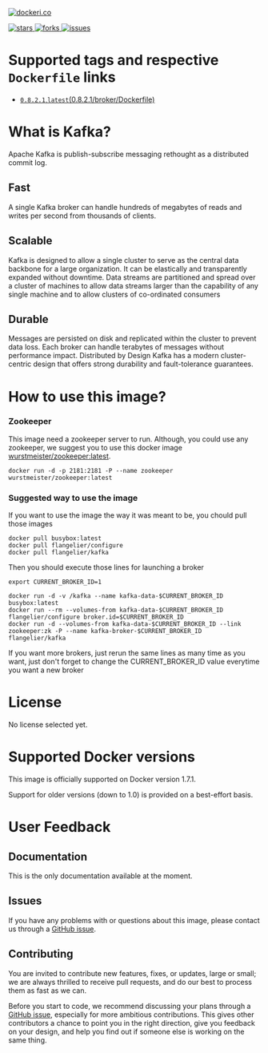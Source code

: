 [![dockeri.co](http://dockeri.co/image/flangelier/kafka)](https://registry.hub.docker.com/u/flangelier/kafka/)

[![stars](https://img.shields.io/github/stars/apache/kafka.svg) ![forks](https://img.shields.io/github/forks/apache/kafka.svg) ![issues](https://img.shields.io/github/issues/apache/kafka.svg) ](https://github.com/apache/kafka)

# Supported tags and respective `Dockerfile` links
- [`0.8.2.1`,`latest`(0.8.2.1/broker/Dockerfile)](https://github.com/flangelier/docker-kafka/0.8.2.1/broker/Dockerfile)

# What is Kafka?
Apache Kafka is publish-subscribe messaging rethought as a distributed commit log.
## Fast
A single Kafka broker can handle hundreds of megabytes of reads and writes per second from thousands of clients.
## Scalable
Kafka is designed to allow a single cluster to serve as the central data backbone for a large organization. It can be elastically and transparently expanded without downtime. Data streams are partitioned and spread over a cluster of machines to allow data streams larger than the capability of any single machine and to allow clusters of co-ordinated consumers
## Durable
Messages are persisted on disk and replicated within the cluster to prevent data loss. Each broker can handle terabytes of messages without performance impact.
Distributed by Design
Kafka has a modern cluster-centric design that offers strong durability and fault-tolerance guarantees.

# How to use this image?
### Zookeeper
This image need a zookeeper server to run. Although, you could use any zookeeper, we suggest you to use this docker image [wurstmeister/zookeeper:latest](https://hub.docker.com/r/wurstmeister/zookeeper/).

    docker run -d -p 2181:2181 -P --name zookeeper wurstmeister/zookeeper:latest

### Suggested way to use the image
If you want to use the image the way it was meant to be, you chould pull those images

    docker pull busybox:latest
    docker pull flangelier/configure
    docker pull flangelier/kafka

Then you should execute those lines for launching a broker

    export CURRENT_BROKER_ID=1

    docker run -d -v /kafka --name kafka-data-$CURRENT_BROKER_ID busybox:latest
    docker run --rm --volumes-from kafka-data-$CURRENT_BROKER_ID flangelier/configure broker.id=$CURRENT_BROKER_ID
    docker run -d --volumes-from kafka-data-$CURRENT_BROKER_ID --link zookeeper:zk -P --name kafka-broker-$CURRENT_BROKER_ID flangelier/kafka

If you want more brokers, just rerun the same lines as many time as you want, just don't forget to change the CURRENT_BROKER_ID value everytime you want a new broker

# License

No license selected yet.

# Supported Docker versions

This image is officially supported on Docker version 1.7.1.

Support for older versions (down to 1.0) is provided on a best-effort basis.

# User Feedback

## Documentation

This is the only documentation available at the moment.

## Issues

If you have any problems with or questions about this image, please contact us through a [GitHub issue](https://github.com/flangelier/docker-kafka/issues).

## Contributing

You are invited to contribute new features, fixes, or updates, large or small; we are always thrilled to receive pull requests, and do our best to process them as fast as we can.

Before you start to code, we recommend discussing your plans through a [GitHub issue](https://github.com/flangelier/docker-kafka/issues), especially for more ambitious contributions. This gives other contributors a chance to point you in the right direction, give you feedback on your design, and help you find out if someone else is working on the same thing.
